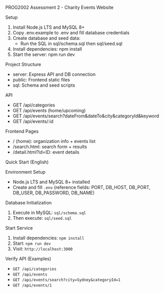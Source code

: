 PROG2002 Assessment 2 - Charity Events Website

Setup

1. Install Node.js LTS and MySQL 8+
2. Copy .env.example to .env and fill database credentials
3. Create database and seed data:
   - Run the SQL in sql/schema.sql then sql/seed.sql
4. Install dependencies: npm install
5. Start the server: npm run dev

Project Structure

- server: Express API and DB connection
- public: Frontend static files
- sql: Schema and seed scripts

API

- GET /api/categories
- GET /api/events (home/upcoming)
- GET /api/events/search?dateFrom&dateTo&city&categoryId&keyword
- GET /api/events/:id

Frontend Pages

- / (home): organization info + events list
- /search.html: search form + results
- /detail.html?id=ID: event details

Quick Start (English)

Environment Setup

- Node.js LTS and MySQL 8+ installed
- Create and fill `.env` (reference fields: PORT, DB_HOST, DB_PORT, DB_USER, DB_PASSWORD, DB_NAME)

Database Initialization

1) Execute in MySQL: `sql/schema.sql`
2) Then execute: `sql/seed.sql`

Start Service

1) Install dependencies: `npm install`
2) Start: `npm run dev`
3) Visit: `http://localhost:3000`

Verify API (Examples)

- `GET /api/categories`
- `GET /api/events`
- `GET /api/events/search?city=Sydney&categoryId=1`
- `GET /api/events/1`

